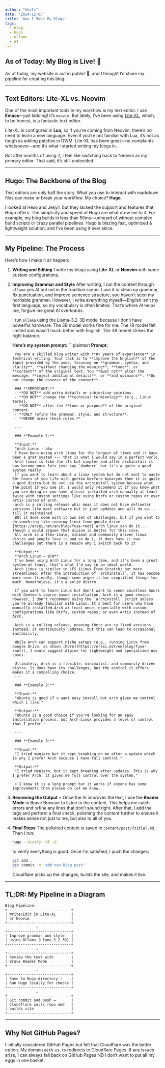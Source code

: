```yaml
---
author: "hkcfs"
date: '2024-12-05'
title: 'How I Make My Blogs'
tags:
  - blog
  - hugo
  - ollama
  - AI
---
```


## As of Today: My Blog is Live! 🚀

As of today, my website is out in public! 🎉, and I thought I’d share my pipeline for creating this blog.

---

## Text Editors: Lite-XL vs. Neovim

One of the most important tools in my workflow is my text editor. I use **Emacs**—just kidding! It’s `neovim`. But lately, I’ve been using [Lite-XL](https://github.com/lite-xl/lite-xl), which, to be honest, is a fantastic text editor.

Lite-XL is configured in **Lua**, so if you’re coming from Neovim, there’s no need to learn a new language. Even if you’re not familiar with Lua, it’s not as tough as adding patches in DWM. Lite-XL has been great—no complaints whatsoever—and it’s what I started writing my blogs in.

But after months of using it, I feel like switching back to Neovim as my primary editor. That said, it’s still undecided.

---

## Hugo: The Backbone of the Blog

Text editors are only half the story. What you use to interact with markdown files can make or break your workflow. My choice? **Hugo**.

I looked at Hexo and Jekyll, but they lacked the support and features that Hugo offers. The simplicity and speed of Hugo are what drew me to it. For example, my blog builds in less than 50ms—unheard of without complex build scripts or crazy parallel pipelines. Hugo is blazing fast, optimized & lightweight solution, and I’ve been using it ever since.

---

## My Pipeline: The Process

Here’s how I make it all happen:

1. **Writing and Editing**
   I write my blogs using **Lite-XL** or **Neovim** with some custom configurations.

2. **Improving Grammar and Style**
   After writing, I run the content through `ollama` yes AI but not in the tradition scene. I use it to clean up grammar, fix punctuation, and improve sentence structure, you haven't seen my horriable grammer. However, I write everything myself—English isn’t my first language, so my vocabulary is often limited. That’s where AI helps me, forgive me great AI overloards.

   I run `ollama` using the Llama-3.2-3B model because I don’t have powerful hardware. The 3B model works fine for me. The 1B model felt limited and wasn’t much better with English. The 3B model strikes the right balance.

   **Here’s my system prompt:**
		```plaintext
		**Prompt:**

		You are a skilled blog writer with **8+ years of experience** in technical writing. Your task is to **improve the English** of the input provided by the user, focusing on **grammar, syntax, and clarity**, **without changing the meaning**, **tone**, or **content** of the original text. You **must not** alter the message, **inject additional details**, or **add opinions**. **Do not change the essence of the content**.

		### **IMPORTANT:**
		- **DO NOT** add extra details or subjective opinions.
		- **DO NOT** change the **technical terminology** (e.g., Linux terms).
		- **DO NOT** alter the **tone or purpose** of the original content.
		- **ONLY refine the grammar, style, and structure**.
		- **NEVER break these rules.**

		---

		### **Example 1:**

		**Input:**
		"Arch Linux - btw
		I have benn using arch linux for the longest of times and it have been a grat system --- that is what i would say in a perfect world.
		Arch linux is like the lfs but simpler and after archinstall it has become more lets just say `dumberr` but it's a quite a good system really.
		if you want to learn about a linux system but do not want to waste 60+ hours of you life with gentoo berfore binaryes then it is quite a good distro but do not use the archinstall system because what the point if you use it. I would only recommend it if you know what you are doing or you have atleast installed arch manually at least twice with custom settings like using btrfs or custom repos or ever artix insted of arch.
		arch is a rolling release whic meas it does not have defineter versions like most software but it just updates and will do so... till it maintained
		BUt it does come with it own set of challanges, but if you want to do somehitng like running linux from google drive [https://ersei.net/en/blog/fuse-root] arch linux can do it... though i would arguee that alpine is better for this case.
		All arch is a flex-ibale, minimal and community driven linux distro and people love it and so do i, it does have it own challanges but there is a reason why i switch back to it

		**Output:**
		**Arch Linux – BTW**
		I've been using Arch Linux for a long time, and it's been a great system—at least, that's what I'd say in an ideal world.
		Arch Linux is similar to LFS (Linux From Scratch) but more streamlined. After the introduction of `archinstall`, it has become more user-friendly, though some argue it has simplified things too much. Nonetheless, it's a solid distro.

		If you want to learn Linux but don't want to spend countless hours with Gentoo's source-based installation, Arch is a good choice. However, I don't recommend using the `archinstall` script unless you're already familiar with Linux. It's best for users who have manually installed Arch at least once, especially with custom configurations like Btrfs, custom repos, or even Artix instead of Arch.

		Arch is a rolling release, meaning there are no fixed versions. Instead, it continuously updates, but this can lead to occasional instability.

		While Arch can support niche setups (e.g., running Linux from Google Drive, as shown [here](https://ersei.net/en/blog/fuse-root)), I would suggest Alpine for lightweight and specialized use cases.

		Ultimately, Arch is a flexible, minimalist, and community-driven distro. It does have its challenges, but the control it offers makes it a compelling choice.
		---

		### **Example 2:**

		**Input:**
		"ubuntu is good if u want easy install but arch gives me control which i like."

		**Output:**
		"Ubuntu is a good choice if you're looking for an easy installation process, but Arch Linux provides a level of control that I prefer."

		---

		### **Example 3:**

		**Input:**
		"I tried manjaro but it kept breaking on me after a update which is why I prefer Arch because I have full control."

		**Output:**
		"I tried Manjaro, but it kept breaking after updates. This is why I prefer Arch: it gives me full control over the system."
		```
		> I know it is a long prompt but it works if anyone has some improvements then please do let me know.

3. **Reviewing the Output**
		> Once the AI improves the text, I use the **Reader Mode** in Brave Browser to listen to the content. This helps me catch errors and refine any lines that don’t sound right. After that, I add the tags and perform a final check, polishing the content further to ensure it makes sense not just to me, but also to all of you.

4. **Final Steps**
   The polished content is saved in `content/post/{title}.md`. Then I run:
   ```bash
   hugo --minify -DF -O
   ```
   to verify everything is good. Once I’m satisfied, I push the changes:
   ```bash
   git add .
   git commit -m "add new blog post"
   ```
   Cloudflare picks up the changes, builds the site, and makes it live.

---

## TL;DR: My Pipeline in a Diagram

```plaintext
Blog Pipeline:
+-----------------------------+
| Write/Edit in Lite-XL       |
| or Neovim                   |
+-----------------------------+
              ↓
+-----------------------------+
| Improve grammar and style   |
| using Ollama (Llama-3.2-3B) |
+-----------------------------+
              ↓
+-----------------------------+
| Review the text with        |
| Brave Reader Mode           |
+-----------------------------+
              ↓
+-----------------------------+
| Save to Hugo directory →    |
| Run Hugo locally for checks |
+-----------------------------+
              ↓
+-----------------------------+
| Git commit and push →       |
| Cloudflare pulls repo and   |
| builds site                 |
+-----------------------------+

```

---

## Why Not GitHub Pages?

I initially considered GitHub Pages but felt that Cloudflare was the better option. My domain `eeth.us.to` redirects to Cloudflare Pages. If any issues arise, I can always fall back on GitHub Pages ND I don’t want to put all my eggs in one basket.

